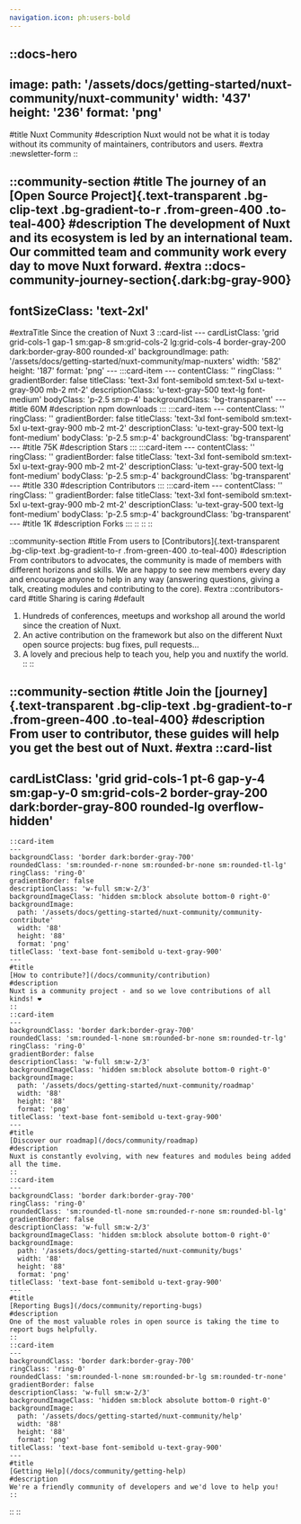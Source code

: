 ```yaml
---
navigation.icon: ph:users-bold
---
```

<!-- markdownlint-disable -->
<!-- @case-police-disable -->

::docs-hero
---
image:
  path: '/assets/docs/getting-started/nuxt-community/nuxt-community'
  width: '437'
  height: '236'
  format: 'png'
---
#title
Nuxt Community
#description
Nuxt would not be what it is today without its community of maintainers, contributors and users.
#extra
:newsletter-form
::

::community-section
#title
The journey of an [Open Source Project]{.text-transparent .bg-clip-text .bg-gradient-to-r .from-green-400 .to-teal-400}
#description
The development of Nuxt and its ecosystem is led by an international team. Our committed team and community work every day to move Nuxt forward.
#extra
  ::docs-community-journey-section{.dark:bg-gray-900}
  ---
  fontSizeClass: 'text-2xl'
  ---
  #extraTitle
  Since the creation of Nuxt 3
    ::card-list
    ---
    cardListClass: 'grid grid-cols-1 gap-1 sm:gap-8 sm:grid-cols-2 lg:grid-cols-4 border-gray-200 dark:border-gray-800 rounded-xl'
    backgroundImage:
      path: '/assets/docs/getting-started/nuxt-community/map-nuxters'
      width: '582'
      height: '187'
      format: 'png'
    ---
      :::card-item
      ---
      contentClass: ''
      ringClass: ''
      gradientBorder: false
      titleClass: 'text-3xl font-semibold sm:text-5xl u-text-gray-900 mb-2 mt-2'
      descriptionClass: 'u-text-gray-500 text-lg font-medium'
      bodyClass: 'p-2.5 sm:p-4'
      backgroundClass: 'bg-transparent'
      ---
      #title
      60M
      #description
      npm downloads
      :::
      :::card-item
      ---
      contentClass: ''
      ringClass: ''
      gradientBorder: false
      titleClass: 'text-3xl font-semibold sm:text-5xl u-text-gray-900 mb-2 mt-2'
      descriptionClass: 'u-text-gray-500 text-lg font-medium'
      bodyClass: 'p-2.5 sm:p-4'
      backgroundClass: 'bg-transparent'
      ---
      #title
      75K
      #description
      Stars
      :::
      :::card-item
      ---
      contentClass: ''
      ringClass: ''
      gradientBorder: false
      titleClass: 'text-3xl font-semibold sm:text-5xl u-text-gray-900 mb-2 mt-2'
      descriptionClass: 'u-text-gray-500 text-lg font-medium'
      bodyClass: 'p-2.5 sm:p-4'
      backgroundClass: 'bg-transparent'
      ---
      #title
      330
      #description
      Contributors
      :::
      :::card-item
      ---
      contentClass: ''
      ringClass: ''
      gradientBorder: false
      titleClass: 'text-3xl font-semibold sm:text-5xl u-text-gray-900 mb-2 mt-2'
      descriptionClass: 'u-text-gray-500 text-lg font-medium'
      bodyClass: 'p-2.5 sm:p-4'
      backgroundClass: 'bg-transparent'
      ---
      #title
      1K
      #description
      Forks
      :::
    ::
  ::
::

::community-section
#title
From users to [Contributors]{.text-transparent .bg-clip-text .bg-gradient-to-r .from-green-400 .to-teal-400}
#description
From contributors to advocates, the community is made of members with different horizons and skills. We are happy to see new members every day and encourage anyone to help in any way (answering questions, giving a talk, creating modules and contributing to the core).
#extra
  ::contributors-card
  #title
  Sharing is caring
  #default
  1. Hundreds of conferences, meetups and workshop all around the world since the creation of Nuxt.
  2. An active contribution on the framework but also on the different Nuxt open source projects: bug fixes, pull requests...
  3. A lovely and precious help to teach you, help you and nuxtify the world.
  ::
::


::community-section
#title
Join the [journey]{.text-transparent .bg-clip-text .bg-gradient-to-r .from-green-400 .to-teal-400}
#description
From user to contributor, these guides will help you get the best out of Nuxt.
#extra
  ::card-list
  ---
  cardListClass: 'grid grid-cols-1 pt-6 gap-y-4 sm:gap-y-0 sm:grid-cols-2 border-gray-200 dark:border-gray-800 rounded-lg overflow-hidden'
  ---
    ::card-item
    ---
    backgroundClass: 'border dark:border-gray-700'
    roundedClass: 'sm:rounded-r-none sm:rounded-br-none sm:rounded-tl-lg'
    ringClass: 'ring-0'
    gradientBorder: false
    descriptionClass: 'w-full sm:w-2/3'
    backgroundImageClass: 'hidden sm:block absolute bottom-0 right-0'
    backgroundImage:
      path: '/assets/docs/getting-started/nuxt-community/community-contribute'
      width: '88'
      height: '88'
      format: 'png'
    titleClass: 'text-base font-semibold u-text-gray-900'
    ---
    #title
    [How to contribute?](/docs/community/contribution)
    #description
    Nuxt is a community project - and so we love contributions of all kinds! ❤️
    ::
    ::card-item
    ---
    backgroundClass: 'border dark:border-gray-700'
    roundedClass: 'sm:rounded-l-none sm:rounded-br-none sm:rounded-tr-lg'
    ringClass: 'ring-0'
    gradientBorder: false
    descriptionClass: 'w-full sm:w-2/3'
    backgroundImageClass: 'hidden sm:block absolute bottom-0 right-0'
    backgroundImage:
      path: '/assets/docs/getting-started/nuxt-community/roadmap'
      width: '88'
      height: '88'
      format: 'png'
    titleClass: 'text-base font-semibold u-text-gray-900'
    ---
    #title
    [Discover our roadmap](/docs/community/roadmap)
    #description
    Nuxt is constantly evolving, with new features and modules being added all the time.
    ::
    ::card-item
    ---
    backgroundClass: 'border dark:border-gray-700'
    ringClass: 'ring-0'
    roundedClass: 'sm:rounded-tl-none sm:rounded-r-none sm:rounded-bl-lg'
    gradientBorder: false
    descriptionClass: 'w-full sm:w-2/3'
    backgroundImageClass: 'hidden sm:block absolute bottom-0 right-0'
    backgroundImage:
      path: '/assets/docs/getting-started/nuxt-community/bugs'
      width: '88'
      height: '88'
      format: 'png'
    titleClass: 'text-base font-semibold u-text-gray-900'
    ---
    #title
    [Reporting Bugs](/docs/community/reporting-bugs)
    #description
    One of the most valuable roles in open source is taking the time to report bugs helpfully.
    ::
    ::card-item
    ---
    backgroundClass: 'border dark:border-gray-700'
    ringClass: 'ring-0'
    roundedClass: 'sm:rounded-l-none sm:rounded-br-lg sm:rounded-tr-none'
    gradientBorder: false
    descriptionClass: 'w-full sm:w-2/3'
    backgroundImageClass: 'hidden sm:block absolute bottom-0 right-0'
    backgroundImage:
      path: '/assets/docs/getting-started/nuxt-community/help'
      width: '88'
      height: '88'
      format: 'png'
    titleClass: 'text-base font-semibold u-text-gray-900'
    ---
    #title
    [Getting Help](/docs/community/getting-help)
    #description
    We're a friendly community of developers and we'd love to help you!
    ::
  ::
::
